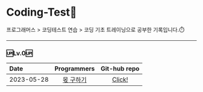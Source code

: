 # __Coding-Test💯__<br/>
프로그래머스 > 코딩테스트 연습 > 코딩 기초 트레이닝으로 공부한 기록입니다.⏱️

------
### 🆙Lv.0🆙
| Date | Programmers |Git-hub repo|
|:----------|:----------:|:----------:|
|2023-05-28|[몫 구하기](https://school.programmers.co.kr/learn/courses/30/lessons/120805)|[Click!](https://github.com/jiuuij/Coding-Test/tree/main/Lv.0/%EB%AA%AB%20%EA%B5%AC%ED%95%98%EA%B8%B0)|
